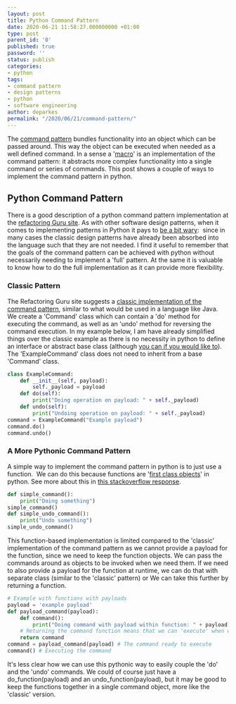 ```yaml
---
layout: post
title: Python Command Pattern
date: 2020-06-21 11:58:27.000000000 +01:00
type: post
parent_id: '0'
published: true
password: ''
status: publish
categories:
- python
tags:
- command pattern
- design patterns
- python
- software engineering
author: deparkes
permalink: "/2020/06/21/command-pattern/"
---
```

The <a href="https://en.wikipedia.org/wiki/Command_pattern">command pattern</a> bundles functionality into an object which can be passed around. This way the object can be executed when needed as a well defined command. In a sense a '<a href="https://en.wikipedia.org/wiki/Macro_(computer_science)">macro</a>' is an implementation of the command pattern: it abstracts more complex functionality into a single command or series of commands. This post shows a couple of ways to implement the command pattern in python.
<h2>Python Command Pattern</h2>
There is a good description of a python command pattern implementation at the <a href="https://refactoring.guru/design-patterns/command/python/example">refactoring Guru site</a>.
As with other software design patterns, when it comes to implementing patterns in Python it pays to <a href="https://www.youtube.com/watch?v=G5OeYHCJuv0">be a bit wary</a>:  since in many cases the classic design patterns have already been absorbed into the language such that they are not needed.
I find it useful to remember that the goals of the command pattern can be achieved with python without necessarily needing to implement a 'full' pattern. At the same it is valuable to know how to do the full implementation as it can provide more flexibility.
<h3>Classic Pattern</h3>
The Refactoring Guru site suggests a <a href="https://refactoring.guru/design-patterns/command/python/example">classic implementation of the command pattern</a>, similar to what would be used in a language like Java. We create a 'Command' class which can contain a 'do' method for executing the command, as well as an 'undo' method for reversing the command execution.
In my example below, I am have already simplified things over the classic example as there is no necessity in python to define an interface or abstract base class (although <a href="https://www.python-course.eu/python3_abstract_classes.php">you can if you would like to</a>). The 'ExampleCommand' class does not need to inherit from a base 'Command' class.

```python
class ExampleCommand:
    def __init__(self, payload):
        self._payload = payload
    def do(self):
        print("Doing operation on payload: " + self._payload)
    def undo(self):
        print("Undoing operation on payload: " + self._payload)
command = ExampleCommand("Example payload")
command.do()
command.undo()
```

<h3>A More Pythonic Command Pattern</h3>
A simple way to implement the command pattern in python is to just use a function.  We can do this because functions are '<a href="https://www.geeksforgeeks.org/first-class-functions-python/">first class objects</a>' in python. See more about this in <a href="https://codereview.stackexchange.com/questions/51003/implementing-command-pattern-in-python">this stackoverflow response</a>.

```python
def simple_command():
    print("Doing something")
simple_command()
def simple_undo_command():
    print("Undo something")
simple_undo_command()
```

This function-based implementation is limited compared to the 'classic' implementation of the command pattern as we cannot provide a payload for the function, since we need to keep the function objects.
We can pass the commands around as objects to be invoked when we need them. If we need to also provide a payload for the function at runtime, we can do that with separate class (similar to the 'classic' pattern) or
We can take this further by returning a function.

```python
# Example with functions with payloads
payload = 'example payload'
def payload_command(payload):
    def command():
        print("Doing command with payload within function: " + payload)
    # Returning the command function means that we can 'execute' when we need at run time
    return command
command = payload_command(payload) # The command ready to execute
command() # Executing the command
```

It's less clear how we can use this pythonic way to easily couple the 'do' and the 'undo' commands.
We could of course just have a do_function(payload) and an undo_function(payload), but it may be good to keep the functions together in a single command object, more like the 'classic' version.
